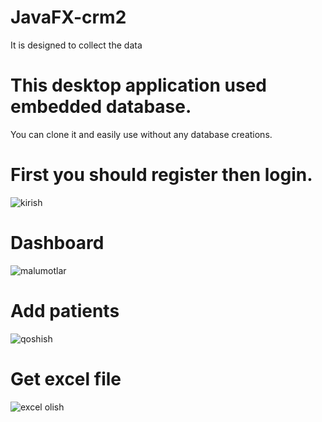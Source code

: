 # JavaFX-crm2 
It is designed to collect the data

# This desktop application used embedded database.
You can clone it and easily use without any database creations.

# First you should register then login.

![kirish](https://user-images.githubusercontent.com/85536651/159842622-533e1f17-5c32-4f72-b43a-969446fd3993.png)


# Dashboard

![malumotlar](https://user-images.githubusercontent.com/85536651/159842891-66dae39e-785d-46dd-9ff7-f46fbd3e9af9.png)


# Add patients

![qoshish](https://user-images.githubusercontent.com/85536651/159843030-65e972e8-f393-47d7-ac2b-b20ab6106fdc.png)


# Get excel file

![excel olish](https://user-images.githubusercontent.com/85536651/159843136-949814aa-fdf1-48ea-adac-6178dae37d42.png)
